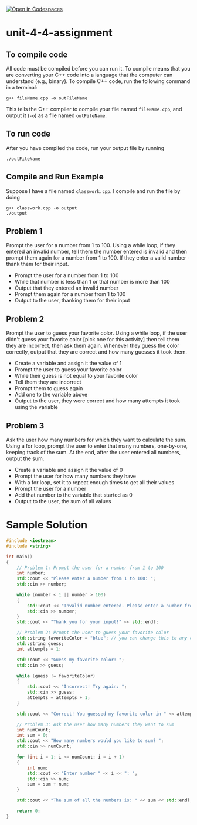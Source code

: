 [![Open in Codespaces](https://classroom.github.com/assets/launch-codespace-2972f46106e565e64193e422d61a12cf1da4916b45550586e14ef0a7c637dd04.svg)](https://classroom.github.com/open-in-codespaces?assignment_repo_id=17576600)
# unit-4-4-assignment

## To compile code
All code must be compiled before you can run it.  To compile means that you are converting your C++ code into a language that the computer can understand (e.g., binary).  To compile C++ code, run the following command in a terminal:
```
g++ fileName.cpp -o outFileName
```
This tells the C++ compiler to compile your file named `fileName.cpp`, and output it (`-o`) as a file named `outFileName`.

## To run code
After you have compiled the code, run your output file by running
```
./outFileName
```

## Compile and Run Example
Suppose I have a file named `classwork.cpp`.  I compile and run the file by doing
```
g++ classwork.cpp -o output
./output
```

## Problem 1
Prompt the user for a number from 1 to 100. Using a while loop, if they entered an invalid number, tell them the number entered is invalid and then prompt them again for a number from 1 to 100. If they enter a valid number - thank them for their input.

* Prompt the user for a number from 1 to 100
* While that number is less than 1 or that number is more than 100
* Output that they entered an invalid number
* Prompt them again for a number from 1 to 100
* Output to the user, thanking them for their input

## Problem 2
Prompt the user to guess your favorite color. Using a while loop, if the user didn't guess your favorite color [pick one for this activity] then tell them they are incorrect, then ask them again. Whenever they guess the color correctly, output that they are correct and how many guesses it took them.

* Create a variable and assign it the value of 1
* Prompt the user to guess your favorite color
* While their guess is not equal to your favorite color
* Tell them they are incorrect
* Prompt them to guess again
* Add one to the variable above
* Output to the user, they were correct and how many attempts it took using the variable
 

## Problem 3
Ask the user how many numbers for which they want to calculate the sum. Using a for loop, prompt the user to enter that many numbers, one-by-one, keeping track of the sum. At the end, after the user entered all numbers, output the sum.

* Create a variable and assign it the value of 0
* Prompt the user for how many numbers they have
* With a for loop, set it to repeat enough times to get all their values
* Prompt the user for a number
* Add that number to the variable that started as 0
* Output to the user, the sum of all values

# Sample Solution
```c++
#include <iostream>
#include <string>

int main()
{
    // Problem 1: Prompt the user for a number from 1 to 100
    int number;
    std::cout << "Please enter a number from 1 to 100: ";
    std::cin >> number;

    while (number < 1 || number > 100)
    {
        std::cout << "Invalid number entered. Please enter a number from 1 to 100: ";
        std::cin >> number;
    }
    std::cout << "Thank you for your input!" << std::endl;

    // Problem 2: Prompt the user to guess your favorite color
    std::string favoriteColor = "blue"; // you can change this to any color
    std::string guess;
    int attempts = 1;

    std::cout << "Guess my favorite color: ";
    std::cin >> guess;

    while (guess != favoriteColor)
    {
        std::cout << "Incorrect! Try again: ";
        std::cin >> guess;
        attempts = attempts + 1;
    }

    std::cout << "Correct! You guessed my favorite color in " << attempts << " attempt(s)." << std::endl;

    // Problem 3: Ask the user how many numbers they want to sum
    int numCount;
    int sum = 0;
    std::cout << "How many numbers would you like to sum? ";
    std::cin >> numCount;

    for (int i = 1; i <= numCount; i = i + 1)
    {
        int num;
        std::cout << "Enter number " << i << ": ";
        std::cin >> num;
        sum = sum + num;
    }

    std::cout << "The sum of all the numbers is: " << sum << std::endl;

    return 0;
}
```
